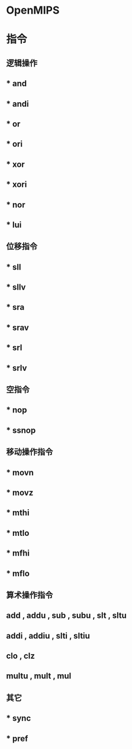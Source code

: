 # OpenMIPS
# 指令
## 逻辑操作
## * and
## * andi
## * or
## * ori
## * xor
## * xori
## * nor
## * lui
## 位移指令
## * sll
## * sllv
## * sra
## * srav
## * srl
## * srlv
## 空指令
## * nop
## * ssnop
## 移动操作指令
## * movn
## * movz
## * mthi
## * mtlo
## * mfhi
## * mflo
## 算术操作指令
## add , addu , sub , subu , slt , sltu
## addi , addiu , slti , sltiu
## clo , clz
## multu , mult , mul
## 其它
## * sync
## * pref